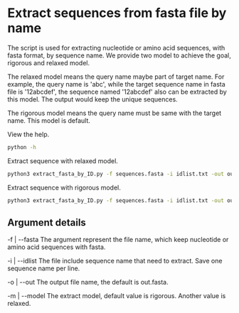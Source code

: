# Extract sequences from fasta file by name

The script is used for extracting nucleotide or amino acid sequences, with fasta format, by sequence name. We provide two model to achieve the goal, rigorous and relaxed model.

The relaxed model means the query name maybe part of target name. For example, the query name is 'abc', while the target sequence name in fasta file is '12abcdef', the sequence named '12abcdef' also can be extracted by this model. The output would keep the unique sequences.

The rigorous model means the query name must be same with the target name. This model is default.


View the help.

```bash
python -h
``` 

Extract sequence with relaxed model. 
```bash
python3 extract_fasta_by_ID.py -f sequences.fasta -i idlist.txt -out output.fasta -m relaxed
```    

Extract sequence with rigorous model.

```bash
python3 extract_fasta_by_ID.py -f sequences.fasta -i idlist.txt -out output.fasta -m rigorous
```

## Argument details

-f | --fasta
  The argument represent the file name, which keep nucleotide or amino acid sequences with fasta.

-i | --idlist
The file include sequence name that need to extract. Save one sequence name per line. 

-o | --out
The output file name, the default is out.fasta.

-m | --model
The extract model, default value is rigorous. Another value is relaxed. 
